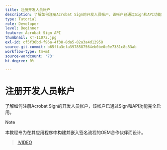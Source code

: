```yaml
---
title: 注册开发人员帐户
description: 了解如何注册Acrobat Sign的开发人员帐户，该帐户已通过Sign和API功能完全启用
type: Tutorial
role: Developer
level: Beginner
feature: Acrobat Sign API
thumbnail: KT-11072.jpg
exl-id: cf5f36bd-f96a-4f38-8da5-82a3a4d12958
source-git-commit: b65ffa3efa3978587564eb0be0c0e7381c8c83ab
workflow-type: tm+mt
source-wordcount: '73'
ht-degree: 0%

---
```


# 注册开发人员帐户

了解如何注册Acrobat Sign的开发人员帐户，该帐户已通过Sign和API功能完全启用。

>[!NOTE]
>
>本教程专为在其应用程序中构建并嵌入签名流程的OEM合作伙伴而设计。

>[!VIDEO](https://video.tv.adobe.com/v/347347?hidetitle=true)

